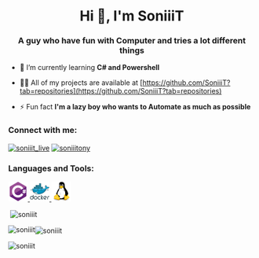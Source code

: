 <h1 align="center">Hi 👋, I'm SoniiiT</h1>
<h3 align="center">A guy who have fun with Computer and tries a lot different things</h3>

- 🌱 I’m currently learning **C# and Powershell**

- 👨‍💻 All of my projects are available at [https://github.com/SoniiiT?tab=repositories](https://github.com/SoniiiT?tab=repositories)

- ⚡ Fun fact **I'm a lazy boy who wants to Automate as much as possible**

<h3 align="left">Connect with me:</h3>
<p align="left">
<a href="https://twitter.com/soniiit_live" target="blank"><img align="center" src="https://raw.githubusercontent.com/rahuldkjain/github-profile-readme-generator/master/src/images/icons/Social/twitter.svg" alt="soniiit_live" height="30" width="40" /></a>
<a href="https://www.youtube.com/c/soniiitony" target="blank"><img align="center" src="https://raw.githubusercontent.com/rahuldkjain/github-profile-readme-generator/master/src/images/icons/Social/youtube.svg" alt="soniiitony" height="30" width="40" /></a>
</p>

<h3 align="left">Languages and Tools:</h3>
<p align="left"> <a href="https://www.w3schools.com/cs/" target="_blank" rel="noreferrer"> <img src="https://raw.githubusercontent.com/devicons/devicon/master/icons/csharp/csharp-original.svg" alt="csharp" width="40" height="40"/> </a> <a href="https://www.docker.com/" target="_blank" rel="noreferrer"> <img src="https://raw.githubusercontent.com/devicons/devicon/master/icons/docker/docker-original-wordmark.svg" alt="docker" width="40" height="40"/> </a> <a href="https://www.linux.org/" target="_blank" rel="noreferrer"> <img src="https://raw.githubusercontent.com/devicons/devicon/master/icons/linux/linux-original.svg" alt="linux" width="40" height="40"/> </a> </p>

<p>&nbsp;<img align="center" src="https://github-readme-stats.vercel.app/api?username=soniiit&show_icons=true&theme=radical&locale=en" alt="soniiit" /></p>

<p><img align="left" src="https://github-readme-stats.vercel.app/api/top-langs?username=soniiit&show_icons=true&theme=radical&locale=en&layout=compact" alt="soniiit" /></p>

<p><img align="center" src="https://github-readme-streak-stats.herokuapp.com/?user=soniiit&theme=dark" alt="soniiit" /</p>

<p align="left"> <img src="https://komarev.com/ghpvc/?username=soniiit&label=Profile%20views&color=0e75b6&style=flat" alt="soniiit" /> </p>
